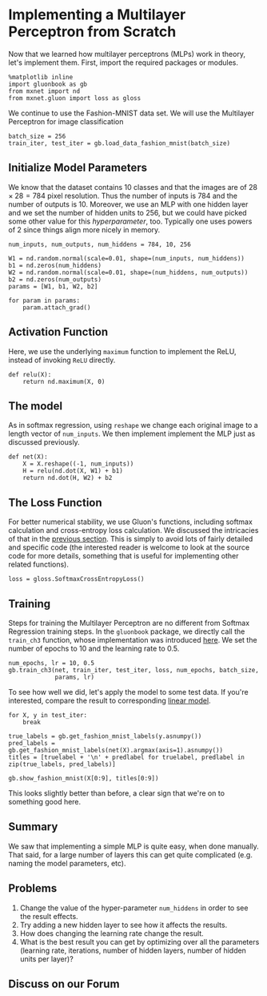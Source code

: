 # Implementing a Multilayer Perceptron from Scratch

Now that we learned how multilayer perceptrons (MLPs) work in theory, let's implement them. First, import the required packages or modules.

```{.python .input  n=9}
%matplotlib inline
import gluonbook as gb
from mxnet import nd
from mxnet.gluon import loss as gloss
```

We continue to use the Fashion-MNIST data set. We will use the Multilayer Perceptron for image classification

```{.python .input  n=2}
batch_size = 256
train_iter, test_iter = gb.load_data_fashion_mnist(batch_size)
```

## Initialize Model Parameters

We know that the dataset contains 10 classes and that the images are of $28 \times 28 = 784$ pixel resolution. Thus the number of inputs is 784 and the number of outputs is 10. Moreover, we use an MLP with one hidden layer and we set the number of hidden units to 256, but we could have picked some other value for this *hyperparameter*, too. Typically one uses powers of 2 since things align more nicely in memory.

```{.python .input  n=3}
num_inputs, num_outputs, num_hiddens = 784, 10, 256

W1 = nd.random.normal(scale=0.01, shape=(num_inputs, num_hiddens))
b1 = nd.zeros(num_hiddens)
W2 = nd.random.normal(scale=0.01, shape=(num_hiddens, num_outputs))
b2 = nd.zeros(num_outputs)
params = [W1, b1, W2, b2]

for param in params:
    param.attach_grad()
```

## Activation Function

Here, we use the underlying `maximum` function to implement the ReLU, instead of invoking `ReLU` directly.

```{.python .input  n=4}
def relu(X):
    return nd.maximum(X, 0)
```

## The model

As in softmax regression, using `reshape` we change each original image to a length vector of  `num_inputs`. We then implement implement the MLP just as discussed previously.

```{.python .input  n=5}
def net(X):
    X = X.reshape((-1, num_inputs))
    H = relu(nd.dot(X, W1) + b1)
    return nd.dot(H, W2) + b2
```

## The Loss Function

For better numerical stability, we use Gluon's functions, including softmax calculation and cross-entropy loss calculation. We discussed the intricacies of that in the [previous section](mlp.md). This is simply to avoid lots of fairly detailed and specific code (the interested reader is welcome to look at the source code for more details, something that is useful for implementing other related functions).

```{.python .input  n=6}
loss = gloss.SoftmaxCrossEntropyLoss()
```

## Training

Steps for training the Multilayer Perceptron are no different from Softmax Regression training steps.  In the `gluonbook` package, we directly call the `train_ch3` function, whose implementation was introduced [here](softmax-regression-scratch.md). We set the number of epochs to 10 and the learning rate to 0.5.

```{.python .input  n=7}
num_epochs, lr = 10, 0.5
gb.train_ch3(net, train_iter, test_iter, loss, num_epochs, batch_size,
             params, lr)
```

To see how well we did, let's apply the model to some test data. If you're interested, compare the result to corresponding [linear model](softmax-regression-scratch.md).

```{.python .input}
for X, y in test_iter:
    break

true_labels = gb.get_fashion_mnist_labels(y.asnumpy())
pred_labels = gb.get_fashion_mnist_labels(net(X).argmax(axis=1).asnumpy())
titles = [truelabel + '\n' + predlabel for truelabel, predlabel in zip(true_labels, pred_labels)]

gb.show_fashion_mnist(X[0:9], titles[0:9])
```

This looks slightly better than before, a clear sign that we're on to something good here.

## Summary

We saw that implementing a simple MLP is quite easy, when done manually. That said, for a large number of layers this can get quite complicated (e.g. naming the model parameters, etc).

## Problems

1. Change the value of the hyper-parameter `num_hiddens` in order to see the result effects.
1. Try adding a new hidden layer to see how it affects the results.
1. How does changing the learning rate change the result.
1. What is the best result you can get by optimizing over all the parameters (learning rate, iterations, number of hidden layers, number of hidden units per layer)?

## Discuss on our Forum

<div id="discuss" topic_id="2339"></div>
